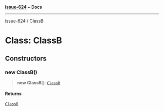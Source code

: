 [**issue-624**](../index.md) • **Docs**

***

[issue-624](../index.rst) / ClassB

# Class: ClassB

## Constructors

### new ClassB()

> **new ClassB**(): [`ClassB`](ClassB.md)

#### Returns

[`ClassB`](ClassB.md)
